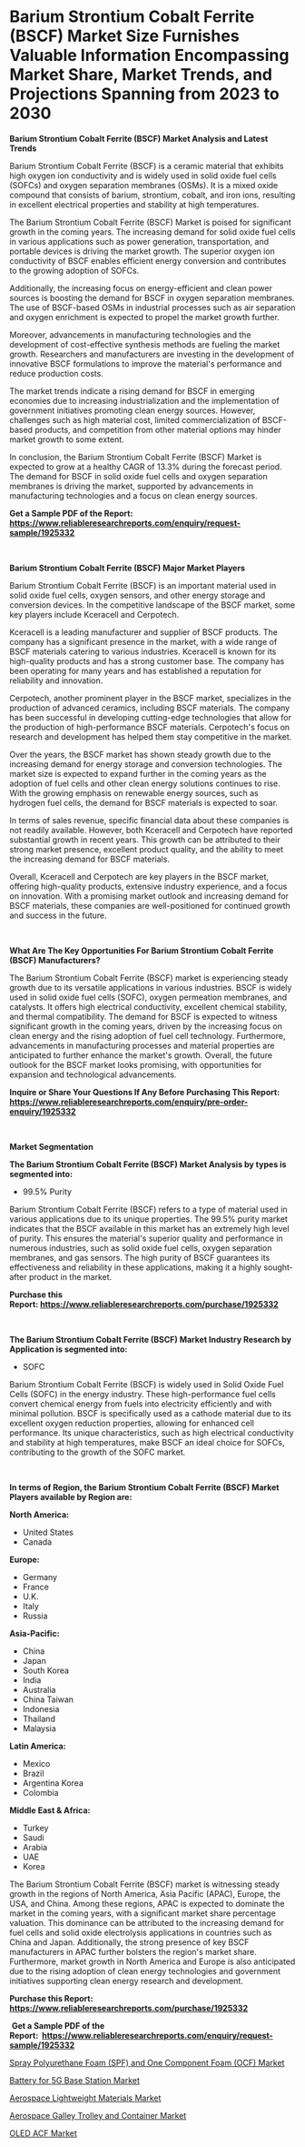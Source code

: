 <p><h1>Barium Strontium Cobalt Ferrite (BSCF) Market Size Furnishes Valuable Information Encompassing Market Share, Market Trends, and Projections Spanning from 2023 to 2030</h1></p><p><strong>Barium Strontium Cobalt Ferrite (BSCF) Market Analysis and Latest Trends</strong></p>
<p><p>Barium Strontium Cobalt Ferrite (BSCF) is a ceramic material that exhibits high oxygen ion conductivity and is widely used in solid oxide fuel cells (SOFCs) and oxygen separation membranes (OSMs). It is a mixed oxide compound that consists of barium, strontium, cobalt, and iron ions, resulting in excellent electrical properties and stability at high temperatures.</p><p>The Barium Strontium Cobalt Ferrite (BSCF) Market is poised for significant growth in the coming years. The increasing demand for solid oxide fuel cells in various applications such as power generation, transportation, and portable devices is driving the market growth. The superior oxygen ion conductivity of BSCF enables efficient energy conversion and contributes to the growing adoption of SOFCs.</p><p>Additionally, the increasing focus on energy-efficient and clean power sources is boosting the demand for BSCF in oxygen separation membranes. The use of BSCF-based OSMs in industrial processes such as air separation and oxygen enrichment is expected to propel the market growth further.</p><p>Moreover, advancements in manufacturing technologies and the development of cost-effective synthesis methods are fueling the market growth. Researchers and manufacturers are investing in the development of innovative BSCF formulations to improve the material's performance and reduce production costs.</p><p>The market trends indicate a rising demand for BSCF in emerging economies due to increasing industrialization and the implementation of government initiatives promoting clean energy sources. However, challenges such as high material cost, limited commercialization of BSCF-based products, and competition from other material options may hinder market growth to some extent.</p><p>In conclusion, the Barium Strontium Cobalt Ferrite (BSCF) Market is expected to grow at a healthy CAGR of 13.3% during the forecast period. The demand for BSCF in solid oxide fuel cells and oxygen separation membranes is driving the market, supported by advancements in manufacturing technologies and a focus on clean energy sources.</p></p>
<p><strong>Get a Sample PDF of the Report:&nbsp; <a href="https://www.reliableresearchreports.com/enquiry/request-sample/1925332">https://www.reliableresearchreports.com/enquiry/request-sample/1925332</a></strong></p>
<p>&nbsp;</p>
<p><strong>Barium Strontium Cobalt Ferrite (BSCF) Major Market Players</strong></p>
<p><p>Barium Strontium Cobalt Ferrite (BSCF) is an important material used in solid oxide fuel cells, oxygen sensors, and other energy storage and conversion devices. In the competitive landscape of the BSCF market, some key players include Kceracell and Cerpotech. </p><p>Kceracell is a leading manufacturer and supplier of BSCF products. The company has a significant presence in the market, with a wide range of BSCF materials catering to various industries. Kceracell is known for its high-quality products and has a strong customer base. The company has been operating for many years and has established a reputation for reliability and innovation. </p><p>Cerpotech, another prominent player in the BSCF market, specializes in the production of advanced ceramics, including BSCF materials. The company has been successful in developing cutting-edge technologies that allow for the production of high-performance BSCF materials. Cerpotech's focus on research and development has helped them stay competitive in the market.</p><p>Over the years, the BSCF market has shown steady growth due to the increasing demand for energy storage and conversion technologies. The market size is expected to expand further in the coming years as the adoption of fuel cells and other clean energy solutions continues to rise. With the growing emphasis on renewable energy sources, such as hydrogen fuel cells, the demand for BSCF materials is expected to soar.</p><p>In terms of sales revenue, specific financial data about these companies is not readily available. However, both Kceracell and Cerpotech have reported substantial growth in recent years. This growth can be attributed to their strong market presence, excellent product quality, and the ability to meet the increasing demand for BSCF materials.</p><p>Overall, Kceracell and Cerpotech are key players in the BSCF market, offering high-quality products, extensive industry experience, and a focus on innovation. With a promising market outlook and increasing demand for BSCF materials, these companies are well-positioned for continued growth and success in the future.</p></p>
<p>&nbsp;</p>
<p><strong>What Are The Key Opportunities For Barium Strontium Cobalt Ferrite (BSCF) Manufacturers?</strong></p>
<p><p>The Barium Strontium Cobalt Ferrite (BSCF) market is experiencing steady growth due to its versatile applications in various industries. BSCF is widely used in solid oxide fuel cells (SOFC), oxygen permeation membranes, and catalysts. It offers high electrical conductivity, excellent chemical stability, and thermal compatibility. The demand for BSCF is expected to witness significant growth in the coming years, driven by the increasing focus on clean energy and the rising adoption of fuel cell technology. Furthermore, advancements in manufacturing processes and material properties are anticipated to further enhance the market's growth. Overall, the future outlook for the BSCF market looks promising, with opportunities for expansion and technological advancements.</p></p>
<p><strong>Inquire or Share Your Questions If Any Before Purchasing This Report: <a href="https://www.reliableresearchreports.com/enquiry/pre-order-enquiry/1925332">https://www.reliableresearchreports.com/enquiry/pre-order-enquiry/1925332</a></strong></p>
<p>&nbsp;</p>
<p><strong>Market Segmentation</strong></p>
<p><strong>The Barium Strontium Cobalt Ferrite (BSCF) Market Analysis by types is segmented into:</strong></p>
<p><ul><li>99.5% Purity</li></ul></p>
<p><p>Barium Strontium Cobalt Ferrite (BSCF) refers to a type of material used in various applications due to its unique properties. The 99.5% purity market indicates that the BSCF available in this market has an extremely high level of purity. This ensures the material's superior quality and performance in numerous industries, such as solid oxide fuel cells, oxygen separation membranes, and gas sensors. The high purity of BSCF guarantees its effectiveness and reliability in these applications, making it a highly sought-after product in the market.</p></p>
<p><strong>Purchase this Report:&nbsp;<a href="https://www.reliableresearchreports.com/purchase/1925332">https://www.reliableresearchreports.com/purchase/1925332</a></strong></p>
<p>&nbsp;</p>
<p><strong>The Barium Strontium Cobalt Ferrite (BSCF) Market Industry Research by Application is segmented into:</strong></p>
<p><ul><li>SOFC</li></ul></p>
<p><p>Barium Strontium Cobalt Ferrite (BSCF) is widely used in Solid Oxide Fuel Cells (SOFC) in the energy industry. These high-performance fuel cells convert chemical energy from fuels into electricity efficiently and with minimal pollution. BSCF is specifically used as a cathode material due to its excellent oxygen reduction properties, allowing for enhanced cell performance. Its unique characteristics, such as high electrical conductivity and stability at high temperatures, make BSCF an ideal choice for SOFCs, contributing to the growth of the SOFC market.</p></p>
<p>&nbsp;</p>
<p><strong>In terms of Region, the Barium Strontium Cobalt Ferrite (BSCF) Market Players available by Region are:</strong></p>
<p>
    <p> <strong> North America: </strong>
        <ul>
            <li>United States</li>
            <li>Canada</li>
        </ul>
        </p> 
    <p> <strong> Europe: </strong>
        <ul>
            <li>Germany</li>
            <li>France</li>
            <li>U.K.</li>
            <li>Italy</li>
            <li>Russia</li>
        </ul>
        </p> 
    <p> <strong> Asia-Pacific: </strong>
        <ul>
            <li>China</li>
            <li>Japan</li>
            <li>South Korea</li>
            <li>India</li>
            <li>Australia</li>
            <li>China Taiwan</li>
            <li>Indonesia</li>
            <li>Thailand</li>
            <li>Malaysia</li>
        </ul>
        </p> 
    <p> <strong> Latin America: </strong>
        <ul>
            <li>Mexico</li>
            <li>Brazil</li>
            <li>Argentina Korea</li>
            <li>Colombia</li>
        </ul>
        </p> 
    <p> <strong> Middle East & Africa: </strong>
        <ul>
            <li>Turkey</li>
            <li>Saudi</li>
            <li>Arabia</li>
            <li>UAE</li>
            <li>Korea</li>
        </ul>
    </p>
    </p>
<p><p>The Barium Strontium Cobalt Ferrite (BSCF) market is witnessing steady growth in the regions of North America, Asia Pacific (APAC), Europe, the USA, and China. Among these regions, APAC is expected to dominate the market in the coming years, with a significant market share percentage valuation. This dominance can be attributed to the increasing demand for fuel cells and solid oxide electrolysis applications in countries such as China and Japan. Additionally, the strong presence of key BSCF manufacturers in APAC further bolsters the region's market share. Furthermore, market growth in North America and Europe is also anticipated due to the rising adoption of clean energy technologies and government initiatives supporting clean energy research and development.</p></p>
<p><strong>Purchase this Report: <a href="https://www.reliableresearchreports.com/purchase/1925332">https://www.reliableresearchreports.com/purchase/1925332</a></strong></p>
<p>&nbsp;<strong>Get a Sample PDF of the Report:&nbsp;&nbsp;<a href="https://www.reliableresearchreports.com/enquiry/request-sample/1925332">https://www.reliableresearchreports.com/enquiry/request-sample/1925332</a></strong></p>
<p><strong></strong></p>
<p><p><a href="https://www.linkedin.com/pulse/spray-polyurethane-foam-spf-one-component-ocf-market-insights-players-xgepc/">Spray Polyurethane Foam (SPF) and One Component Foam (OCF) Market</a></p><p><a href="https://www.linkedin.com/pulse/battery-5g-base-station-market-research-report-provides-thorough-p1umc/">Battery for 5G Base Station Market</a></p><p><a href="https://medium.com/@janicegriffin2022/aerospace-lightweight-materials-market-analysis-its-cagr-market-segmentation-and-global-industry-302d95fe7c15">Aerospace Lightweight Materials Market</a></p><p><a href="https://medium.com/@barbarafranklin1904/aerospace-galley-trolley-and-container-market-share-evolution-and-market-growth-trends-2023-2030-3165a39fa322">Aerospace Galley Trolley and Container Market</a></p><p><a href="https://www.linkedin.com/pulse/oled-acf-market-size-2023-2030-global-industrial-analysis-qf9ve/">OLED ACF Market</a></p></p>